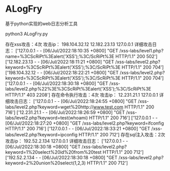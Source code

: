 # ALogFry
基于python实现的web日志分析工具

python3 ALogFry.py


存在xss攻击：4次
攻击ip：
198.104.32.12
12.182.23.13
127.0.0.1
详细攻击日志：
['127.0.0.1 - - [06/Jul/2022:18:10:35 +0800] "GET /xss-labs/level1.php?name=%3CScRiPt%3Ealert(\'XSS\');%3C/ScRiPt%3E HTTP/1.1" 200 502']
['12.182.23.13 - - [06/Jul/2022:18:11:21 +0800] "GET /xss-labs/level2.php?keyword=%3CScRiPt%3Ealert(\'XSS\');%3C/ScRiPt%3E HTTP/1.1" 200 704']
['198.104.32.12 - - [06/Jul/2022:18:22:21 +0800] "GET /xss-labs/level2.php?keyword=%3CScRiPt%3Ealert(\'XSS\');%3C/ScRiPt%3E HTTP/1.1" 200 704']
['127.0.0.1 - - [06/Jul/2022:18:30:18 +0800] "GET /xss-labs/level2.php%22%3E%3CScRiPt%3Ealert(\'XSS\');%3C/ScRiPt%3E HTTP/1.1" 403 2208']
存在命令执行攻击：4次
攻击ip：
12.231.21.1
127.0.0.1
详细攻击日志：
['127.0.0.1 - - [06/Jul/2022:18:24:55 +0800] "GET /xss-labs/level2.php?keyword=wget%20http://www.test.com HTTP/1.1" 200 716']
['12.231.21.1 - - [06/Jul/2022:18:26:59 +0800] "GET /xss-labs/level2.php?keyword=test(whoami) HTTP/1.1" 200 716']
['127.0.0.1 - - [06/Jul/2022:18:27:20 +0800] "GET /xss-labs/level2.php?keyword=ifconfig HTTP/1.1" 200 716']
['127.0.0.1 - - [06/Jul/2022:18:33:21 +0800] "GET /xss-labs/level2.php?keyword=ipconfig HTTP/1.1" 200 712']
存在sql注入攻击：2次
攻击ip：
192.52.2.134
127.0.0.1
详细攻击日志：
['127.0.0.1 - - [06/Jul/2022:18:30:18 +0800] "GET /xss-labs/level2.php?keyword=1%20select%20id%20from%20test HTTP/1.1" 200 712']
['192.52.2.134 - - [06/Jul/2022:18:30:18 +0800] "GET /xss-labs/level2.php?keyword=2%20union%20select(1,2,3) HTTP/1.1" 200 712']
